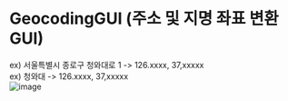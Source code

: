 # GeocodingGUI (주소 및 지명 좌표 변환 GUI)

ex) 서울특별시 종로구 청와대로 1 -> 126.xxxx, 37,xxxxx<br>
ex) 청와대 -> 126.xxxx, 37,xxxxx<br>
![image](https://github.com/syg0203/GeocodingGUI/assets/79491796/98d33493-41ee-4b52-86be-56bf302615fb)

